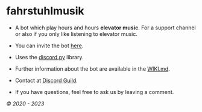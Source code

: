 # fahrstuhlmusik

- A bot which play hours and hours **elevator music**. For a support channel or also if you only like listening to elevator music.

- You can invite the bot [here](https://discord.com/oauth2/authorize?client_id=669888310507995136&permissions=3147776&redirect_uri=https%3A%2F%2Fbots.muffintime.tk%2F&scope=bot%20applications.commands).

- Uses the [discord.py](https://github.com/Rapptz/discord.py) library.

- Further information about the bot are available in the [WIKI.md](https://github.com/RealMuffinTime/fahrstuhlmusik/blob/master/WIKI.md).

- Contact at [Discord Guild](https://discord.gg/Da9haye/).

- If you have questions, feel free to ask us by leaving a comment.

*© 2020 - 2023*
